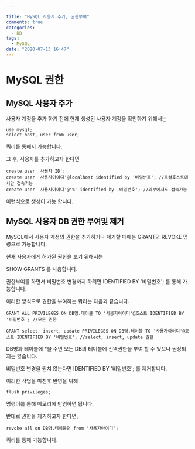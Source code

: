 ```yaml
---

title: "MySQL 사용자 추가, 권한부여"
comments: true
categories:
  - DB
tags:
  - MySQL
date: "2020-07-13 16:47"
---
```


# MySQL 권한

## MySQL 사용자 추가

사용자 계정을 추가 하기 전에 현재 생성된 사용자 계정을 확인하기 위해서는

```
use mysql;
select host, user from user;
```

쿼리를 통해서 가능합니다.

그 후, 사용자를 추가하고자 한다면

```
create user '사용자 ID';
create user '사용자아이디'@localhost identified by '비밀번호'; //로컬호스트에서만 접속가능
create user '사용자아이디'@'%' identified by '비밀번호'; //외부에서도 접속가능
```

이런식으로 생성이 가능 합니다.



## MySQL 사용자 DB 권한 부여및 제거

MySQL에서 사용자 계정의 권한을 추가하거나 제거할 때에는 GRANT와 REVOKE 명령으로 가능합니다.

현재 사용자에게 허가된 권한을 보기 위해서는

SHOW GRANTS 를 사용합니다.

권한부여를 하면서 비밀번호 변경까지 하려면 IDENTIFIED BY '비밀번호'; 를 통해 가능합니다.

이러한 방식으로 권한을 부여하는 쿼리는 다음과 같습니다.

```
GRANT ALL PRIVILEGES ON DB명.테이블 TO '사용자아이디'@호스트 IDENTIFIED BY '비밀번호'; //모든 권한

GRANT select, insert, update PRIVILEGES ON DB명.테이블 TO '사용자아이디'@호스트 IDENTIFIED BY '비밀번호'; //select, insert, update 권한
```

DB명과 테이블에 *을 주면 모든 DB의 테이블에 전역권한을 부여 할 수 있으나 권장되지는 않습니다.

비밀번호 변경을 원치 않는다면 IDENTIFIED BY '비밀번호'; 를 제거합니다.

이러한 작업을 마친후 반영을 위해

```
flush privileges;
```

명령어를 통해 메모리에 반영하면 됩니다.

반대로 권한을 제거하고자 한다면,

```
revoke all on DB명.테이블명 from '사용자아이디'; 
```

쿼리를 통해 가능합니다.